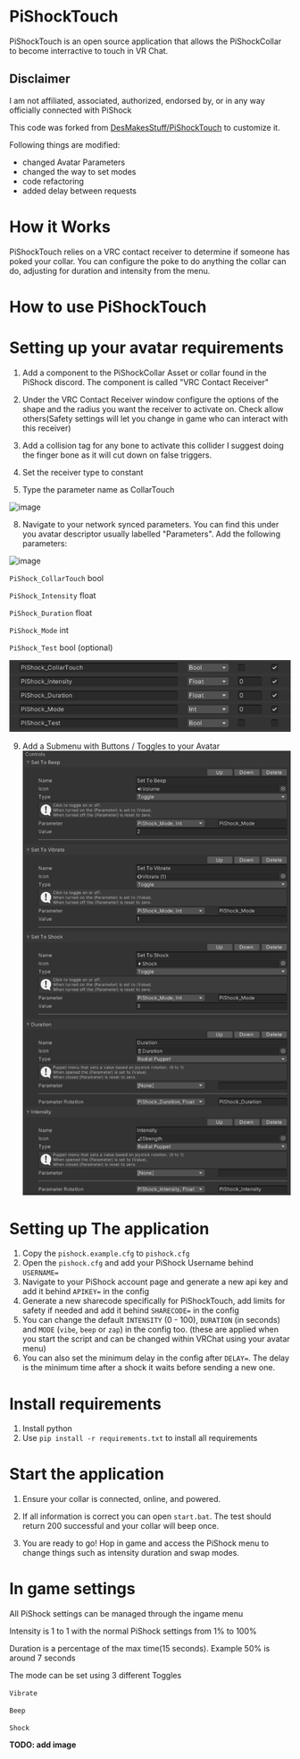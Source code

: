 # PiShockTouch
PiShockTouch is an open source application that allows the PiShockCollar to become interractive to touch in VR Chat.

## Disclaimer
I am not affiliated, associated, authorized, endorsed by, or in any way officially connected with PiShock

This code was forked from [DesMakesStuff/PiShockTouch](https://github.com/DesMakesStuff/PiShockTouch) to customize it.

Following things are modified:
  - changed Avatar Parameters
  - changed the way to set modes
  - code refactoring
  - added delay between requests



# How it Works
PiShockTouch relies on a VRC contact receiver to determine if someone has poked your collar. You can configure the poke to do anything the collar can do, adjusting for duration and intensity from the menu.



# How to use PiShockTouch

# Setting up your avatar requirements


1. Add a component to the PiShockCollar Asset or collar found in the PiShock discord. The component is called "VRC Contact Receiver"

2. Under the VRC Contact Receiver window configure the options of the shape and the radius you want the receiver to activate on. Check allow others(Safety settings will let you change in game who can interact with this receiver)

4. Add a collision tag for any bone to activate this collider I suggest doing the finger bone as it will cut down on false triggers.

5. Set the receiver type to constant

6. Type the parameter name as CollarTouch


![image](https://user-images.githubusercontent.com/102766533/197355966-342288aa-b97d-44be-acee-ced53219ea90.png)




8. Navigate to your network synced parameters. You can find this under you avatar descriptor usually labelled "Parameters". Add the following parameters:

![image](https://user-images.githubusercontent.com/102766533/197355844-be871070-788c-4e2a-a2ca-9399c5b8851b.png)


`PiShock_CollarTouch` bool

`PiShock_Intensity` float

`PiShock_Duration` float

`PiShock_Mode` int

`PiShock_Test` bool (optional)

![image](https://raw.githubusercontent.com/TomatenTim/PiShockTouch/56e9ef537f063814653656bd3764adc604e72b61/images/Parameters.png)


9. Add a Submenu with Buttons / Toggles to your Avatar
![image](https://raw.githubusercontent.com/TomatenTim/PiShockTouch/56e9ef537f063814653656bd3764adc604e72b61/images/Submenu.png)



# Setting up The application
1. Copy the `pishock.example.cfg` to `pishock.cfg`
4. Open the `pishock.cfg` and add your PiShock Username behind `USERNAME=`
3. Navigate to your PiShock account page and generate a new api key and add it behind `APIKEY=` in the config
4. Generate a new sharecode specifically for PiShockTouch, add limits for safety if needed and add it behind `SHARECODE=` in the config
5.  You can change the default `INTENSITY` (0 - 100), `DURATION` (in seconds) and `MODE` (`vibe`, `beep` or `zap`) in the config too. (these are applied when you start the script and can be changed within VRChat using your avatar menu)
6. You can also set the minimum delay in the config after `DELAY=`. The delay is the minimum time after a shock it waits before sending a new one.


# Install requirements

1. Install python
1. Use `pip install -r requirements.txt` to install all requirements

# Start the application

1. Ensure your collar is connected, online, and powered. 

2. If all information is correct you can open `start.bat`. The test should return 200 successful and your collar will beep once.  

3. You are ready to go! Hop in game and access the PiShock menu to change things such as intensity duration and swap modes.

# In game settings

All PiShock settings can be managed through the ingame menu


Intensity is 1 to 1 with the normal PiShock settings from 1% to 100%

Duration is a percentage of the max time(15 seconds). Example 50% is around 7 seconds

The mode can be set using 3 different Toggles

`Vibrate`

`Beep`

`Shock`

**TODO: add image**


